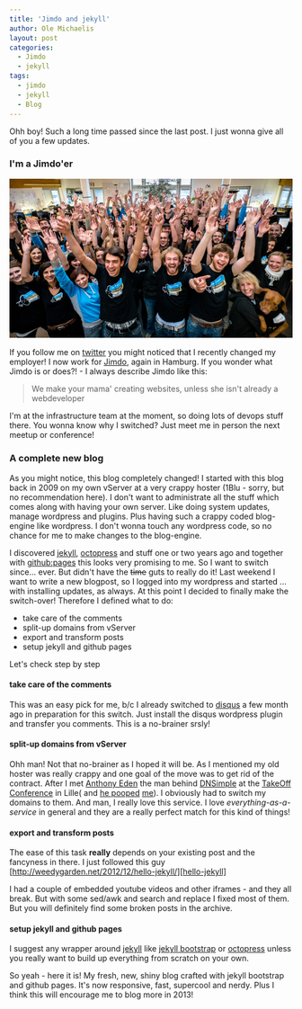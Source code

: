 ```yaml
---
title: 'Jimdo and jekyll'
author: Ole Michaelis
layout: post
categories:
  - Jimdo
  - jekyll
tags:
  - jimdo
  - jekyll
  - Blog
---
```


Ohh boy! Such a long time passed since the last post. I just wonna give all of you a few updates.

### I'm a Jimdo'er

[![Jimdo-Team][jimdo-team-pic]][jimdo-team-pic]

If you follow me on [twitter][codestars] you might noticed that I recently changed my employer! I now work for [Jimdo][jimdo], again in Hamburg. If you wonder what Jimdo is or does?! - I always describe Jimdo like this:

> We make your mama' creating websites, unless she isn't already a webdeveloper

I'm at the infrastructure team at the moment, so doing lots of devops stuff there. You wonna know why I switched? Just meet me in person the next meetup or conference!

### A complete new blog
As you might notice, this blog completely changed! I started with this blog back in 2009 on my own vServer at a very crappy hoster (1Blu - sorry, but no recommendation here). I don't want to administrate all the stuff which comes along with having your own server. Like doing system updates, manage wordpress and plugins. Plus having such a crappy coded blog-engine like wordpress. I don't wonna touch any wordpress code, so no chance for me to make changes to the blog-engine.

I discovered [jekyll][jekyll], [octopress][octopress] and stuff one or two years ago and together with [github:pages][gh_pages] this looks very promising to me. So I want to switch since... ever. But didn't have the <strike>time</strike> guts to really do it! Last weekend I want to write a new blogpost, so I logged into my wordpress and started ... with installing updates, as always. At this point I decided to finally make the switch-over! Therefore I defined what to do:

* take care of the comments
* split-up domains from vServer
* export and transform posts
* setup jekyll and github pages

Let's check step by step

#### take care of the comments
This was an easy pick for me, b/c I already switched to [disqus][disqus] a few month ago in preparation for this switch. Just install the disqus wordpress plugin and transfer you comments. This is a no-brainer srsly!

#### split-up domains from vServer
Ohh man! Not that no-brainer as I hoped it will be. As I mentioned my old hoster was really crappy and one goal of the move was to get rid of the contract. After I met [Anthony Eden][aeden] the man behind [DNSimple][dnsimple] at the [TakeOff Conference][takeoff] in Lille( and [he pooped][aeden-poopin] [me][aeden-poopin2]). I obviously had to switch my domains to them. And man, I really love this service. I love *everything-as-a-service* in general and they are a really perfect match for this kind of things!

#### export and transform posts
The ease of this task __really__ depends on your existing post and the fancyness in there. I just followed this guy [http://weedygarden.net/2012/12/hello-jekyll/][hello-jekyll]

I had a couple of embedded youtube videos and other iframes - and they all break. But with some sed/awk and search and replace I fixed most of them. But you will definitely find some broken posts in the archive.

#### setup jekyll and github pages
I suggest any wrapper around [jekyll][jekyll] like [jekyll bootstrap][jb] or [octopress][octopress] unless you really want to build up everything from scratch on your own.

So yeah - here it is! My fresh, new, shiny blog crafted with jekyll bootstrap and github pages. It's now responsive, fast, supercool and nerdy. Plus I think this will encourage me to blog more in 2013!

 [jimdo-team-pic]: assets/uploads/2013/02/jimdoHQ.jpg
 [codestars]: https://twitter.com/codestars
 [jimdo]: http://jimdo.com/
 [jekyll]: http://jekyllrb.com/
 [octopress]: http://octopress.org/
 [jb]: http://jekyllbootstrap.com/
 [gh_pages]: http://pages.github.com/
 [disqus]: http://disqus.com/
 [aeden]: https://twitter.com/aeden
 [dnsimple]: https://twitter.com/dnsimple
 [takeoff]: http://takeoffconf.com/
 [aeden-poopin]: https://twitter.com/CodeStars/status/291621090390843392
 [aeden-poopin2]: http://storify.com/CodeStars/conversation-with-codestars-and-aeden
 [hello-jekyll]: http://weedygarden.net/2012/12/hello-jekyll/
